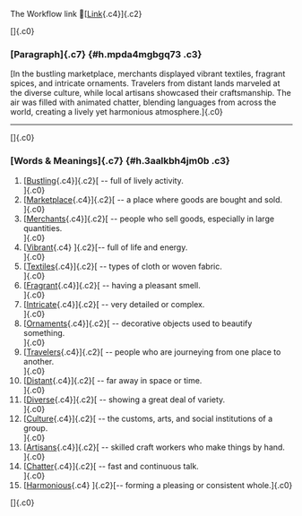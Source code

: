 The Workflow link
👏[[Link](https://www.google.com/url?q=http://www.google.com&sa=D&source=editors&ust=1757064461008065&usg=AOvVaw011LZcqk-ZxCq34hydBx_4){.c4}]{.c2}

[]{.c0}

### [Paragraph]{.c7} {#h.mpda4mgbgq73 .c3}

[In the bustling marketplace, merchants displayed vibrant textiles,
fragrant spices, and intricate ornaments. Travelers from distant lands
marveled at the diverse culture, while local artisans showcased their
craftsmanship. The air was filled with animated chatter, blending
languages from across the world, creating a lively yet harmonious
atmosphere.]{.c0}

------------------------------------------------------------------------

[]{.c0}

### [Words & Meanings]{.c7} {#h.3aalkbh4jm0b .c3}

1.  [[Bustling](https://www.google.com/url?q=http://www.google.com&sa=D&source=editors&ust=1757064461009725&usg=AOvVaw2z0tvxXHWk8AN_z1zAMEE7){.c4}]{.c2}[ --
    full of lively activity.\
    ]{.c0}
2.  [[Marketplace](https://www.google.com/url?q=http://www.google.com&sa=D&source=editors&ust=1757064461010096&usg=AOvVaw3hSvHK09QNqAI5wyaSUtCR){.c4}]{.c2}[ --
    a place where goods are bought and sold.\
    ]{.c0}
3.  [[Merchants](https://www.google.com/url?q=http://www.google.com&sa=D&source=editors&ust=1757064461010475&usg=AOvVaw0PPcqYqPltJYjI01Gmkxkd){.c4}]{.c2}[ --
    people who sell goods, especially in large quantities.\
    ]{.c0}
4.  [[Vibrant](https://www.google.com/url?q=http://www.google.com&sa=D&source=editors&ust=1757064461010762&usg=AOvVaw0PGLhKqXt92qQ77--3TMaj){.c4}
    ]{.c2}[-- full of life and energy.\
    ]{.c0}
5.  [[Textiles](https://www.google.com/url?q=http://www.google.com&sa=D&source=editors&ust=1757064461011003&usg=AOvVaw31ZHvdOK3Wlx891RxXkKwi){.c4}]{.c2}[ --
    types of cloth or woven fabric.\
    ]{.c0}
6.  [[Fragrant](https://www.google.com/url?q=http://www.google.com&sa=D&source=editors&ust=1757064461011236&usg=AOvVaw2GMiS9FHJzx9IphJZFbt8i){.c4}]{.c2}[ --
    having a pleasant smell.\
    ]{.c0}
7.  [[Intricate](https://www.google.com/url?q=http://www.google.com&sa=D&source=editors&ust=1757064461011476&usg=AOvVaw337OBWefGWGCZceLvQFvj1){.c4}]{.c2}[ --
    very detailed or complex.\
    ]{.c0}
8.  [[Ornaments](https://www.google.com/url?q=http://www.google.com&sa=D&source=editors&ust=1757064461011699&usg=AOvVaw0uChRIKQSAzGnpu-_Gk14g){.c4}]{.c2}[ --
    decorative objects used to beautify something.\
    ]{.c0}
9.  [[Travelers](https://www.google.com/url?q=http://www.google.com&sa=D&source=editors&ust=1757064461011916&usg=AOvVaw304U2bBrP6oF9-Mn0knhC7){.c4}]{.c2}[ --
    people who are journeying from one place to another.\
    ]{.c0}
10. [[Distant](https://www.google.com/url?q=http://www.google.com&sa=D&source=editors&ust=1757064461012256&usg=AOvVaw27RqiQ-NOcejGvrD0RDJuZ){.c4}]{.c2}[ --
    far away in space or time.\
    ]{.c0}
11. [[Diverse](https://www.google.com/url?q=http://www.google.com&sa=D&source=editors&ust=1757064461012553&usg=AOvVaw0qINTfsczIvw3i_b9qHEW6){.c4}]{.c2}[ --
    showing a great deal of variety.\
    ]{.c0}
12. [[Culture](https://www.google.com/url?q=http://www.google.com&sa=D&source=editors&ust=1757064461012849&usg=AOvVaw1-rhML36uuztRgjz362wxc){.c4}]{.c2}[ --
    the customs, arts, and social institutions of a group.\
    ]{.c0}
13. [[Artisans](https://www.google.com/url?q=http://www.google.com&sa=D&source=editors&ust=1757064461013157&usg=AOvVaw20WWFZtz0DRN4tHY1NHvBv){.c4}]{.c2}[ --
    skilled craft workers who make things by hand.\
    ]{.c0}
14. [[Chatter](https://www.google.com/url?q=http://www.google.com&sa=D&source=editors&ust=1757064461013465&usg=AOvVaw17CyE_dDxGSHsPZptxBJMc){.c4}]{.c2}[ --
    fast and continuous talk.\
    ]{.c0}
15. [[Harmonious](https://www.google.com/url?q=http://www.google.com&sa=D&source=editors&ust=1757064461013688&usg=AOvVaw2pwluo9PpDWJMrtPMHzgq_){.c4}
    ]{.c2}[-- forming a pleasing or consistent whole.]{.c0}

[]{.c0}
